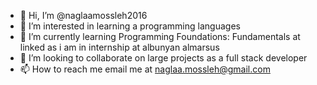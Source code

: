 - 👋 Hi, I’m @naglaamossleh2016
- 👀 I’m interested in learning a programming  languages
- 🌱 I’m currently learning Programming Foundations: Fundamentals at linked as i am in internship at albunyan almarsus
- 💞️ I’m looking to collaborate on large projects as a full stack developer
- 📫 How to reach me email me at naglaa.mossleh@gmail.com

<!---
naglaamossleh2016/naglaamossleh2016 is a ✨ special ✨ repository because its `README.md` (this file) appears on your GitHub profile.
You can click the Preview link to take a look at your changes.
--->
